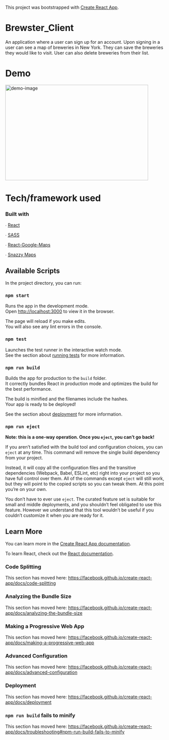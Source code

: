 This project was bootstrapped with [Create React App](https://github.com/facebook/create-react-app).

# Brewster_Client
An application where a user can sign up for an account. Upon signing in a user can see a map of breweries in New York. They can save the breweries they would like to visit. User can also delete breweries from their list.
# Demo
<p><a href ="https://youtu.be/Y2Xkjh6oOAU"><img src="https://i.imgur.com/TzRuq1u.jpg" alt="demo-image" width="450" height="300"/></a></p>
<h1> Tech/framework used </h1>
<h3> Built with </h3>
<p> ∙ <a href = "https://reactjs.org/">React </a></p>
<p> ∙ <a href = "https://css-tricks.com/sass-techniques-from-the-trenches/">SASS </a></p>
<p> ∙ <a href = "https://www.npmjs.com/package/react-google-maps">React-Google-Maps </a></p>
<p> ∙ <a href = "https://snazzymaps.com/">Snazzy Maps </a></p>

## Available Scripts

In the project directory, you can run:

### `npm start`

Runs the app in the development mode.<br>
Open [http://localhost:3000](http://localhost:3000) to view it in the browser.

The page will reload if you make edits.<br>
You will also see any lint errors in the console.

### `npm test`

Launches the test runner in the interactive watch mode.<br>
See the section about [running tests](https://facebook.github.io/create-react-app/docs/running-tests) for more information.

### `npm run build`

Builds the app for production to the `build` folder.<br>
It correctly bundles React in production mode and optimizes the build for the best performance.

The build is minified and the filenames include the hashes.<br>
Your app is ready to be deployed!

See the section about [deployment](https://facebook.github.io/create-react-app/docs/deployment) for more information.

### `npm run eject`

**Note: this is a one-way operation. Once you `eject`, you can’t go back!**

If you aren’t satisfied with the build tool and configuration choices, you can `eject` at any time. This command will remove the single build dependency from your project.

Instead, it will copy all the configuration files and the transitive dependencies (Webpack, Babel, ESLint, etc) right into your project so you have full control over them. All of the commands except `eject` will still work, but they will point to the copied scripts so you can tweak them. At this point you’re on your own.

You don’t have to ever use `eject`. The curated feature set is suitable for small and middle deployments, and you shouldn’t feel obligated to use this feature. However we understand that this tool wouldn’t be useful if you couldn’t customize it when you are ready for it.

## Learn More

You can learn more in the [Create React App documentation](https://facebook.github.io/create-react-app/docs/getting-started).

To learn React, check out the [React documentation](https://reactjs.org/).

### Code Splitting

This section has moved here: https://facebook.github.io/create-react-app/docs/code-splitting

### Analyzing the Bundle Size

This section has moved here: https://facebook.github.io/create-react-app/docs/analyzing-the-bundle-size

### Making a Progressive Web App

This section has moved here: https://facebook.github.io/create-react-app/docs/making-a-progressive-web-app

### Advanced Configuration

This section has moved here: https://facebook.github.io/create-react-app/docs/advanced-configuration

### Deployment

This section has moved here: https://facebook.github.io/create-react-app/docs/deployment

### `npm run build` fails to minify

This section has moved here: https://facebook.github.io/create-react-app/docs/troubleshooting#npm-run-build-fails-to-minify
